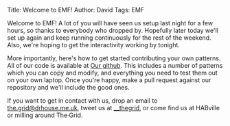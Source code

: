 Title: Welcome to EMF!
Author: David
Tags: EMF

Welcome to EMF! A lot of you will have seen us setup last night for a few
hours, so thanks to everybody who dropped by.  Hopefully later today we'll set
up again and keep running continuously for the rest of the weekend.  Also,
we're hoping to get the interactivity working by tonight.

More importantly, here's how to get started contributing your own patterns.
All of our code is available at [Our
github](https://www.github.com/cillian64/thegrid/).  This includes a number of
patterns which you can copy and modify, and everything you need to test them
out on your own laptop.  Once you're happy, make a pull request against our
repository and we'll include the good ones.

If you want to get in contact with us, drop an email to
[the.grid@drhouse.me.uk](mailto:the.grid@drhouse.me.uk), tweet us at
[__thegrid](https://www.twitter.com/__thegrid), or come find us at HABville or
milling around The·Grid.
